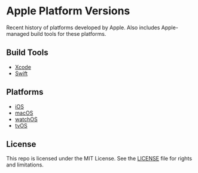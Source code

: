 # Apple Platform Versions

Recent history of platforms developed by Apple. Also includes Apple-managed build tools for these platforms.

## Build Tools

- [Xcode][1]
- [Swift][2]

## Platforms

- [iOS][3]
- [macOS][4]
- [watchOS][5]
- [tvOS][6]

## License

This repo is licensed under the MIT License. See the [LICENSE][7] file for rights and limitations.

[1]:	Xcode.md
[2]:	Swift.md
[3]:	iOS.md
[4]:	macOS.md
[5]:	watchOS.md
[6]:	tvOS.md
[7]:	LICENSE.md
